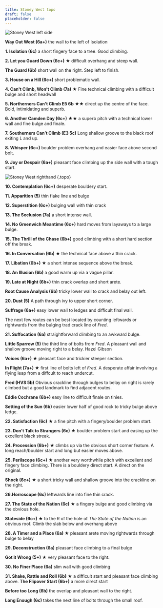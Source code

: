 ```yaml
---
title: Stoney West topo
draft: false
placeholder: false
---
```


![Stoney West left side](/img/peak/stoney/Stoney-West-Left.jpg)

**Way Out West (6a+)** the wall to the left of Isolation

**1. Isolation (6c)** a short fingery face to a tree. Good climbing.

**2. Let you Guard Down (6c+)** &starf; difficult overhang and steep wall.

**The Guard (6b)** short wall on the right. Step left to finish.

**3. House on a Hill (6c+)** short problematic wall.

**4. Can't Climb, Won't Climb (7a)** &starf; Fine technical climbing with a difficult bulge and short headwall

**5. Northerners Can't Climb E5 6b** &starf;&starf; direct up the centre of the face. Bold, intimidating and superb.

**6. Another Camden Day (6c+)** &starf;&starf; a superb pitch with a technical lower wall and fine bulge and finale.

**7. Southerners Can&rsquo;t Climb (E3 5c)** Long shallow groove to the black roof exiting L and up.

**8. Whisper (6c+)** boulder problem overhang and easier face above second bolt.

**9. Joy or Despair (6a+)** pleasant face climbing up the side wall with a tough start.

            
![Stoney West righthand](/img/peak/stoney/Stoney-West-Right.jpg)
{.topo}
            
**10. Contemplation (6c+)** desperate bouldery start.

**11. Apparition (5)** thin flake line and bulge

**12. Superstition (6c+)** bulging wall with thin crack

**13. The Seclusion (7a)** a short intense wall.

**14. No Greenwich Meantime (6c+)** hard moves from layaways to a large bulge.

**15. The Thrill of the Chase (6b+)** good climbing with a short hard section off the break.

**16. In Conversation (6b)** &starf; the technical face above a thin crack.

**17. Libation (6b+)** &starf; a short intense sequence above the break.

**18. An Illusion (6b)** a good warm up via a vague pillar.

**19. Late at Night (6b+)** thin crack overlap and short arete.

**Root Cause Analysis (6b)** tricky lower wall to crack and belay out left. 

**20. Dust (5)** A path through ivy to upper short corner.

**Suffrage (6a+)** easy lower wall to ledges and difficult final wall.

The next few routes can be best located by counting leftwards or rightwards from the bulging trad crack line of *Fred*.

**21. Suffocation (6a)** straightforward climbing to an awkward bulge.

**Little Sparrow (5)** the third line of bolts from *Fred*. A pleasant wall and shallow groove moving right to a belay. Hazel Gibson

**Voices (6a+)** &starf; pleasant face and trickier steeper section.

**In Flight (7a+)** &starf; first line of bolts left of *Fred*. A desperate affair involving a flying leap from a diffcult to reach undercut.

**Fred (HVS 5b)** Obvious crackline through bulges to belay on right is rarely climbed but a good landmark to find adjacent routes.

**Eddie Cochrane (6b+)** easy line to difficult finale on tinies.

**Setting of the Sun (6b)** easier lower half of good rock to tricky bulge above ledge.

**22. Satisfaction (6c)** &starf; a fine pitch with a fingery/boulder problem start.

**23. Don't Talk to Strangers (6c)** &starf; boulder problem start and easing up the excellent black streak.

**24. Procession (6b+)** &starf; climbs up via the obvious short corner feature. A long reach/boulder start and long but easier moves above.

**25. Perilscope (6c+)** &starf; another very worthwhile pitch with excellent and fingery face climbing. There is a bouldery direct start. A direct on the original.

**Shock (6c+)** &starf; a short tricky wall and shallow groove into the crackline on the right.

**26.Horroscope (6c)** leftwards line into fine thin crack.

**27. The State of the Nation (6c)** &starf; a fingery bulge and good climbing via the obvious hole.

**Stateside (6c+)** &starf; to the R of the hole of *The State of the Nation* is an obvious roof. Climb the slab below and overhang above

**28. A Timer and a Place (6a) &starf;** pleasant arete moving rightwards through bulge to belay

**29. Deconstruction (6a)** pleasant face climbing to a final bulge

**Got it Wrong (5+)** &starf; very pleasant face to the right.

**30. No Finer Place (6a)** slim wall with good climbing

**31. Shake, Rattle and Roll (6b)** &starf; a difficult start and pleasant face climbing above. **The Flipover Start (6b+)** a more direct start

**Before too Long (6b)** the overlap and pleasant wall to the right.

**Long Enough (6c)** takes the next line of bolts through the small roof.


